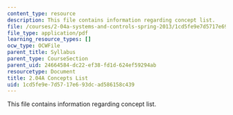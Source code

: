 ```yaml
---
content_type: resource
description: This file contains information regarding concept list.
file: /courses/2-04a-systems-and-controls-spring-2013/1cd5fe9e7d5717e693dcad586158c439_MIT2_04AS13_conceptslist.pdf
file_type: application/pdf
learning_resource_types: []
ocw_type: OCWFile
parent_title: Syllabus
parent_type: CourseSection
parent_uid: 24664584-dc22-ef38-fd1d-624ef59294ab
resourcetype: Document
title: 2.04A Concepts List
uid: 1cd5fe9e-7d57-17e6-93dc-ad586158c439
---
```

This file contains information regarding concept list.

